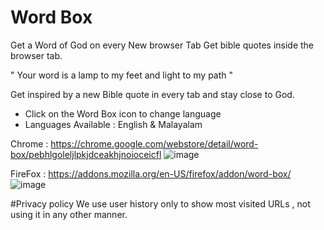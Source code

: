 # Word Box
Get a Word of God on every New browser Tab
Get bible quotes inside the browser tab.

" Your word is a lamp to my feet and light to my path "

Get inspired by a new Bible quote in every tab and stay close to God.

- Click on the Word Box icon to change language
- Languages Available : English & Malayalam

Chrome : https://chrome.google.com/webstore/detail/word-box/pebhlgoleljlpkjdceakhjnoioceicfl
![image](https://user-images.githubusercontent.com/6481007/146543459-88a6c8a8-3ca8-415e-830f-cb804f7881ea.png)

FireFox :  https://addons.mozilla.org/en-US/firefox/addon/word-box/
![image](https://user-images.githubusercontent.com/6481007/146543435-26a9263c-ef79-4792-b788-aaf6c310c12c.png)


#Privacy policy
We use user history only to show most visited URLs , not using it in any other manner. 
